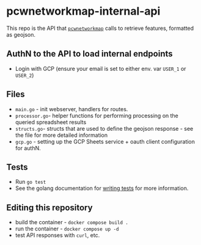 # pcwnetworkmap-internal-api

This repo is the API that [`pcwnetworkmap`](https://github.com/phillycommunitywireless/pcwnetworkmap) calls to retrieve features, formatted as geojson.

## AuthN to the API to load internal endpoints 
* Login with GCP (ensure your email is set to either env. var `USER_1` or `USER_2`)

## Files 
* `main.go` - init webserver, handlers for routes. 
* `processor.go`- helper functions for performing processing on the queried spreadsheet results 
* `structs.go`- structs that are used to define the geojson response - see the file for more detailed information
* `gcp.go` - setting up the GCP Sheets service + oauth client configuration for authN. 

## Tests
* Run `go test`
* See the golang documentation for [writing tests](https://go.dev/doc/tutorial/add-a-test) for more information. 

## Editing this repository 
* build the container - `docker compose build .`
* run the container - `docker compose up -d`
* test API responses with `curl`, etc. 